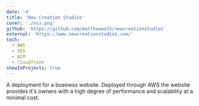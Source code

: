 ```yaml
---
date: '4'
title: 'New Creation Studios'
cover: './ncs.png'
github: 'https://github.com/matthewwalk/newcreationstudios'
external: 'https://www.newcreationstudios.com/'
tech:
  - AWS
  - SES
  - ACM
  - Cloudfront
showInProjects: true
---
```


A deployment for a business website. Deployed through AWS the website provides it's owners with a high degree of performance and scalability at a minimal cost.